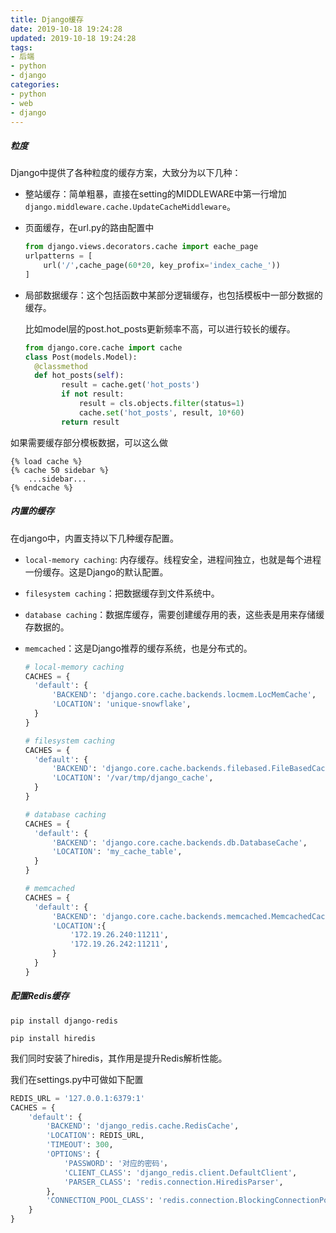 ```yaml
---
title: Django缓存
date: 2019-10-18 19:24:28
updated: 2019-10-18 19:24:28
tags:
- 后端
- python
- django
categories:
- python
- web
- django
---
```


##### 粒度

Django中提供了各种粒度的缓存方案，大致分为以下几种：

- 整站缓存：简单粗暴，直接在setting的MIDDLEWARE中第一行增加`django.middleware.cache.UpdateCacheMiddleware`。

- 页面缓存，在url.py的路由配置中

  ```python
  from django.views.decorators.cache import eache_page
  urlpatterns = [
      url('/',cache_page(60*20, key_profix='index_cache_'))
  ]
  ```

- 局部数据缓存：这个包括函数中某部分逻辑缓存，也包括模板中一部分数据的缓存。

  比如model层的post.hot_posts更新频率不高，可以进行较长的缓存。

  ```python
  from django.core.cache import cache
  class Post(models.Model):
  	@classmethod
  	def hot_posts(self):
          result = cache.get('hot_posts')
          if not result:
              result = cls.objects.filter(status=1)
              cache.set('hot_posts', result, 10*60)
          return result
  ```

如果需要缓存部分模板数据，可以这么做

```
{% load cache %}
{% cache 50 sidebar %}
	...sidebar...
{% endcache %}
```

##### 内置的缓存

在django中，内置支持以下几种缓存配置。

- `local-memory caching`: 内存缓存。线程安全，进程间独立，也就是每个进程一份缓存。这是Django的默认配置。

- `filesystem caching`：把数据缓存到文件系统中。

- `database caching`：数据库缓存，需要创建缓存用的表，这些表是用来存储缓存数据的。

- `memcached`：这是Django推荐的缓存系统，也是分布式的。

  ```python
  # local-memory caching
  CACHES = {
  	'default': {
  		'BACKEND': 'django.core.cache.backends.locmem.LocMemCache',
  		'LOCATION': 'unique-snowflake',
  	}
  }
  ```

  ```python
  # filesystem caching
  CACHES = {
  	'default': {
  		'BACKEND': 'django.core.cache.backends.filebased.FileBasedCache',
  		'LOCATION': '/var/tmp/django_cache',
  	}
  }
  ```

  ```python
  # database caching
  CACHES = {
  	'default': {
  		'BACKEND': 'django.core.cache.backends.db.DatabaseCache',
  		'LOCATION': 'my_cache_table',
  	}
  }
  ```

  ```python
  # memcached
  CACHES = {
  	'default': {
  		'BACKEND': 'django.core.cache.backends.memcached.MemcachedCache',
  		'LOCATION':{
  			'172.19.26.240:11211',
  			'172.19.26.242:11211',
  		}
  	}
  }
  ```

##### 配置Redis缓存

`pip install django-redis`

`pip install hiredis`

我们同时安装了hiredis，其作用是提升Redis解析性能。

我们在settings.py中可做如下配置

```python
REDIS_URL = '127.0.0.1:6379:1'
CACHES = {
	'default': {
		'BACKEND': 'django_redis.cache.RedisCache',
		'LOCATION': REDIS_URL,
		'TIMEOUT': 300,
		'OPTIONS': {
			'PASSWORD': '对应的密码'，
			'CLIENT_CLASS': 'django_redis.client.DefaultClient',
			'PARSER_CLASS': 'redis.connection.HiredisParser',
		},
		'CONNECTION_POOL_CLASS': 'redis.connection.BlockingConnectionPool',
	}
}
```

